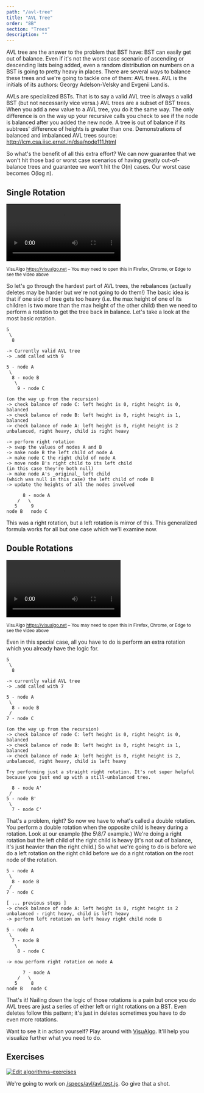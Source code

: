```yaml
---
path: "/avl-tree"
title: "AVL Tree"
order: "8B"
section: "Trees"
description: ""
---
```


AVL tree are the answer to the problem that BST have: BST can easily get out of balance. Even if it's not the worst case scenario of ascending or descending lists being added, even a random distribution on numbers on a BST is going to pretty heavy in places. There are several ways to balance these trees and we're going to tackle one of them: AVL trees. AVL is the initials of its authors: Georgy Adelson-Velsky and Evgenii Landis.

AVLs are specialized BSTs. That is to say a valid AVL tree is always a valid BST (but not necessarily vice versa.) AVL trees are a subset of BST trees. When you add a new value to a AVL tree, you do it the same way. The only difference is on the way up your recursive calls you check to see if the node is balanced after you added the new node. A tree is out of balance if its subtrees' difference of heights is greater than one.
Demonstrations of balanced and imbalanced AVL trees source: http://lcm.csa.iisc.ernet.in/dsa/node111.html

So what's the benefit of all this extra effort? We can now guarantee that we won't hit those bad or worst case scenarios of having greatly out-of-balance trees and guarantee we won't hit the O(n) cases. Our worst case becomes O(log n).

## Single Rotation

<video controls autoplay loop><source src="https://btholt.github.io/complete-intro-to-computer-science/avl-single-480.webm" type="video/webm"></video>

<sup>VisuAlgo <https://visualgo.net> – You may need to open this in Firefox, Chrome, or Edge to see the video above</sup>

So let's go through the hardest part of AVL trees, the rebalances (actually deletes may be harder but we're not going to do them!) The basic idea is that if one side of tree gets too heavy (i.e. the max height of one of its children is two more than the max height of the other child) then we need to perform a rotation to get the tree back in balance. Let's take a look at the most basic rotation.

```text
5
 \
  8

-> Currently valid AVL tree
-> .add called with 9

5 - node A
 \
  8 - node B
   \
    9 - node C

(on the way up from the recursion)
-> check balance of node C: left height is 0, right height is 0, balanced
-> check balance of node B: left height is 0, right height is 1, balanced
-> check balance of node A: left height is 0, right height is 2
unbalanced, right heavy, child is right heavy

-> perform right rotation
-> swap the values of nodes A and B
-> make node B the left child of node A
-> make node C the right child of node A
-> move node B's right child to its left child
(in this case they're both null)
-> make node A's _original_ left child
(which was null in this case) the left child of node B
-> update the heights of all the nodes involved

      8 - node A
    /   \
   5     9
node B   node C
```

This was a right rotation, but a left rotation is mirror of this. This generalized formula works for all but one case which we'll examine now.

## Double Rotations

<video controls autoplay loop><source src="https://btholt.github.io/complete-intro-to-computer-science/avl-double-480.webm" type="video/webm"></video>

<sup>VisuAlgo <https://visualgo.net> – You may need to open this in Firefox, Chrome, or Edge to see the video above</sup>

Even in this special case, all you have to do is perform an extra rotation which you already have the logic for.

```text
5
 \
  8

-> currently valid AVL tree
-> .add called with 7

5 - node A
 \
  8 - node B
 /
7 - node C

(on the way up from the recursion)
-> check balance of node C: left height is 0, right height is 0, balanced
-> check balance of node B: left height is 0, right height is 1, balanced
-> check balance of node A: left height is 0, right height is 2,
unbalanced, right heavy, child is left heavy

Try performing just a straight right rotation. It's not super helpful because you just end up with a still-unbalanced tree.

  8 - node A'
 /
5 - node B'
 \
  7 - node C'
```

That's a problem, right? So now we have to what's called a double rotation. You perform a double rotation when the opposite child is heavy during a rotation. Look at our example (the 5\8/7 example.) We're doing a right rotation but the left child of the right child is heavy (it's not out of balance, it's just heavier than the right child.) So what we're going to do is before we do a left rotation on the right child before we do a right rotation on the root node of the rotation.

```text
5 - node A
 \
  8 - node B
 /
7 - node C

[ ... previous steps ]
-> check balance of node A: left height is 0, right height is 2
unbalanced - right heavy, child is left heavy
-> perform left rotation on left heavy right child node B

5 - node A
 \
  7 - node B
   \
    8 - node C

-> now perform right rotation on node A

      7 - node A
    /   \
   5     8
node B   node C
```

That's it! Nailing down the logic of those rotations is a pain but once you do AVL trees are just a series of either left or right rotations on a BST. Even deletes follow this pattern; it's just in deletes sometimes you have to do even more rotations.

Want to see it in action yourself? Play around with [VisuAlgo][avl]. It'll help you visualize further what you need to do.

## Exercises

[![Edit algorithms-exercises](https://codesandbox.io/static/img/play-codesandbox.svg)][sb]

We're going to work on [/specs/avl/avl.test.js][gh]. Go give that a shot.

[gh]: https://github.com/btholt/algorithms-exercises/blob/main/specs/avl/avl.test.js
[sb]: https://codesandbox.io/s/algorithms-exercises-8kdjr?file=/specs/avl/avl.test.js
[avl]: https://visualgo.net/en/avl
